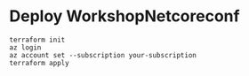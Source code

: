 # Deploy WorkshopNetcoreconf

~~~
terraform init
az login
az account set --subscription your-subscription
terraform apply
~~~